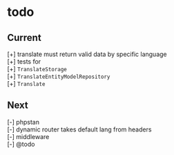 # todo

## Current

[+] translate must return valid data by specific language  
[+] tests for  
    [+] `TranslateStorage`  
    [+] `TranslateEntityModelRepository`  
    [+] `Translate`  

## Next

[-] phpstan  
[-] dynamic router takes default lang from headers  
[-] middleware  
[-] @todo  
